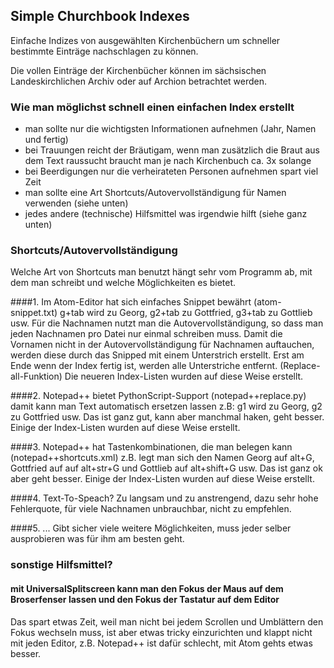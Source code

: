 ## Simple Churchbook Indexes
Einfache Indizes von ausgewählten Kirchenbüchern um schneller bestimmte Einträge nachschlagen zu können.

Die vollen Einträge der Kirchenbücher können im sächsischen Landeskirchlichen Archiv oder auf Archion betrachtet werden.



### Wie man möglichst schnell einen einfachen Index erstellt

- man sollte nur die wichtigsten Informationen aufnehmen (Jahr, Namen und fertig)
- bei Trauungen reicht der Bräutigam, wenn man zusätzlich die Braut aus dem Text raussucht braucht man je nach Kirchenbuch ca. 3x solange
- bei Beerdigungen nur die verheirateten Personen aufnehmen spart viel Zeit
- man sollte eine Art Shortcuts/Autovervollständigung für Namen verwenden (siehe unten)
- jedes andere (technische) Hilfsmittel was irgendwie hilft (siehe ganz unten)

### Shortcuts/Autovervollständigung

Welche Art von Shortcuts man benutzt hängt sehr vom Programm ab, mit dem man schreibt und welche Möglichkeiten es bietet.

####1. Im Atom-Editor hat sich einfaches Snippet bewährt (atom-snippet.txt)
g+tab wird zu Georg, g2+tab zu Gottfried, g3+tab zu Gottlieb usw.
Für die Nachnamen nutzt man die Autovervollständigung, so dass man jeden Nachnamen pro Datei nur einmal schreiben muss.
Damit die Vornamen nicht in der Autovervollständigung für Nachnamen auftauchen, werden diese durch das Snipped mit einem Unterstrich erstellt.
Erst am Ende wenn der Index fertig ist, werden alle Unterstriche entfernt. (Replace-all-Funktion)
Die neueren Index-Listen wurden auf diese Weise erstellt.

####2. Notepad++ bietet PythonScript-Support (notepad++replace.py)
damit kann man Text automatisch ersetzen lassen z.B: g1 wird zu Georg, g2 zu Gottfried usw.
Das ist ganz gut, kann aber manchmal haken, geht besser.
Einige der Index-Listen wurden auf diese Weise erstellt.

####3. Notepad++ hat Tastenkombinationen, die man belegen kann (notepad++shortcuts.xml)
z.B. legt man sich den Namen Georg auf alt+G, Gottfried auf auf alt+str+G und Gottlieb auf alt+shift+G usw.
Das ist ganz ok aber geht besser.
Einige der Index-Listen wurden auf diese Weise erstellt.

####4. Text-To-Speach?
Zu langsam und zu anstrengend, dazu sehr hohe Fehlerquote, für viele Nachnamen unbrauchbar, nicht zu empfehlen.

####5. ...
Gibt sicher viele weitere Möglichkeiten, muss jeder selber ausprobieren was für ihm am besten geht.

### sonstige Hilfsmittel?

#### mit UniversalSplitscreen kann man den Fokus der Maus auf dem Broserfenser lassen und den Fokus der Tastatur auf dem Editor
Das spart etwas Zeit, weil man nicht bei jedem Scrollen und Umblättern den Fokus wechseln muss,
ist aber etwas tricky einzurichten und klappt nicht mit jeden Editor, z.B. Notepad++ ist dafür schlecht, mit Atom gehts etwas besser.
